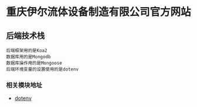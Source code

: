 # 重庆伊尔流体设备制造有限公司官方网站
## 后端技术栈
	后端框架用的是Koa2
	数据库用的是Mongodb
	数据库操作用的是Mongoose
	后端环境变量的设置使用的是dotenv
### 相关模块地址
- [dotenv](https://github.com/motdotla/dotenv "dotenv github地址")
